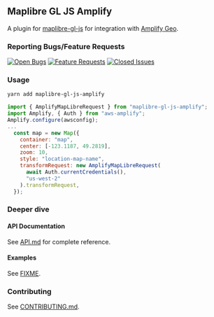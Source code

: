 ## Maplibre GL JS Amplify

A plugin for [maplibre-gl-js](https://github.com/maplibre/maplibre-gl-js) for integration with [Amplify Geo](https://docs.mapbox.com/api/search/#geocoding).

### Reporting Bugs/Feature Requests

[![Open Bugs](https://img.shields.io/github/issues/aws-amplify/maplibre-gl-js-amplify/bug?color=d73a4a&label=bugs)](https://github.com/aws-amplify/amplify-js/issues?q=is%3Aissue+is%3Aopen+label%3Abug)
[![Feature Requests](https://img.shields.io/github/issues/aws-amplify/maplibre-gl-js-amplify/feature-request?color=ff9001&label=feature%20requests)](https://github.com/aws-amplify/amplify-js/issues?q=is%3Aissue+label%3Afeature-request+is%3Aopen)
[![Closed Issues](https://img.shields.io/github/issues-closed/aws-amplify/maplibre-gl-js-amplify?color=%2325CC00&label=issues%20closed)](https://github.com/aws-amplify/amplify-js/issues?q=is%3Aissue+is%3Aclosed+)

### Usage

```bash
yarn add maplibre-gl-js-amplify
```

```js
import { AmplifyMapLibreRequest } from "maplibre-gl-js-amplify";
import Amplify, { Auth } from "aws-amplify";
Amplify.configure(awsconfig);
...
  const map = new Map({
    container: "map",
    center: [-123.1187, 49.2819],
    zoom: 10,
    style: "location-map-name",
    transformRequest: new AmplifyMapLibreRequest(
      await Auth.currentCredentials(),
      "us-west-2"
    ).transformRequest,
  });

```

### Deeper dive

#### API Documentation

See [API.md](https://github.com/aws-amplify/maplibre-gl-js-amplify/blob/main/API.md) for complete reference.

#### Examples

See [FIXME](https://docs.mapbox.com/mapbox-gl-js/examples/#geocoder).

### Contributing

See [CONTRIBUTING.md](https://github.com/aws-amplify/maplibre-gl-js-amplify/blob/main/CONTRIBUTING.md).
